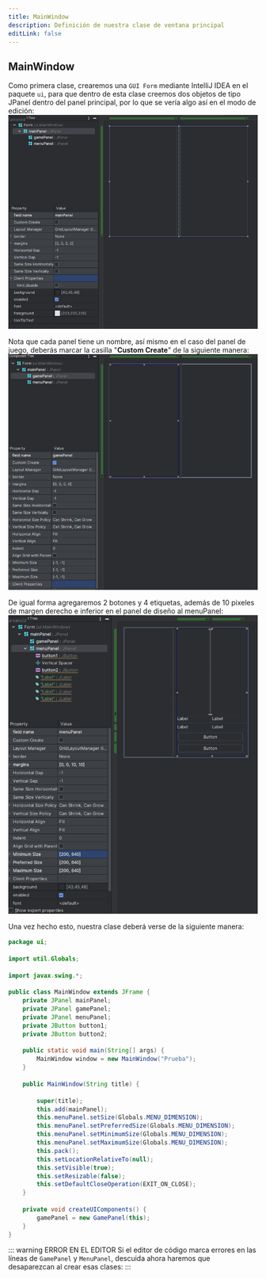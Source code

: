 ```yaml
---
title: MainWindow
description: Definición de nuestra clase de ventana principal
editLink: false
---
```


## MainWindow <Badge type="tip" text="Nuevo" vertical="middle" />

Como primera clase, crearemos una `GUI Form` mediante IntelliJ IDEA en el paquete `ui`, para que dentro de esta clase
creemos dos objetos de tipo JPanel dentro del panel principal, por lo que se vería algo así en el modo de edición:
![img.png](img.png)

Nota que cada panel tiene un nombre, así mismo en el caso del panel de juego, deberás marcar la casilla
"**Custom Create**" de la siguiente manera:
![img_1.png](img_1.png)

De igual forma agregaremos 2 botones y 4 etiquetas, además de 10 pixeles de margen derecho e inferior en el panel de diseño al menuPanel:
![img_2.png](img_2.png)

Una vez hecho esto, nuestra clase deberá verse de la siguiente manera:

```java
package ui;

import util.Globals;

import javax.swing.*;

public class MainWindow extends JFrame {
    private JPanel mainPanel;
    private JPanel gamePanel;
    private JPanel menuPanel;
    private JButton button1;
    private JButton button2;

    public static void main(String[] args) {
        MainWindow window = new MainWindow("Prueba");
    }

    public MainWindow(String title) {

        super(title);
        this.add(mainPanel);
        this.menuPanel.setSize(Globals.MENU_DIMENSION);
        this.menuPanel.setPreferredSize(Globals.MENU_DIMENSION);
        this.menuPanel.setMinimumSize(Globals.MENU_DIMENSION);
        this.menuPanel.setMaximumSize(Globals.MENU_DIMENSION);
        this.pack();
        this.setLocationRelativeTo(null);
        this.setVisible(true);
        this.setResizable(false);
        this.setDefaultCloseOperation(EXIT_ON_CLOSE);
    }

    private void createUIComponents() {
        gamePanel = new GamePanel(this);
    }
}
```

::: warning ERROR EN EL EDITOR
Si el editor de código marca errores en las líneas de `GamePanel` y `MenuPanel`, descuida ahora haremos que desaparezcan
al crear esas clases:
:::
